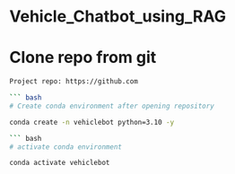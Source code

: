 # Vehicle_Chatbot_using_RAG

# Clone repo from git

````bash
Project repo: https://github.com

``` bash
# Create conda environment after opening repository

conda create -n vehiclebot python=3.10 -y

``` bash
# activate conda environment

conda activate vehiclebot
````
